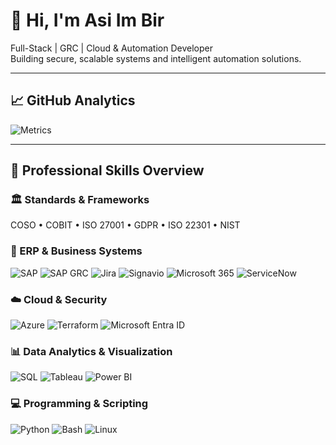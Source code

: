 # 👋 Hi, I'm Asi Im Bir
Full-Stack | GRC | Cloud & Automation Developer  
Building secure, scalable systems and intelligent automation solutions.

---

## 📈 GitHub Analytics
![Metrics](https://github.com/asi-im-bir/asi-im-bir/blob/main/github-metrics.svg)

---

## 🧩 Professional Skills Overview

### 🏛️ Standards & Frameworks
COSO • COBIT • ISO 27001 • GDPR • ISO 22301 • NIST

### 🧠 ERP & Business Systems
![SAP](https://img.shields.io/badge/SAP_S%2F4HANA-0FAAFF?style=for-the-badge&logo=sap&logoColor=white)
![SAP GRC](https://img.shields.io/badge/SAP_GRC-0FAAFF?style=for-the-badge&logo=sap&logoColor=white)
![Jira](https://img.shields.io/badge/Jira-0052CC?style=for-the-badge&logo=jira&logoColor=white)
![Signavio](https://img.shields.io/badge/Signavio-FF69B4?style=for-the-badge)
![Microsoft 365](https://img.shields.io/badge/Microsoft_365-D83B01?style=for-the-badge&logo=microsoftoffice&logoColor=white)
![ServiceNow](https://img.shields.io/badge/ServiceNow-13A564?style=for-the-badge&logo=servicenow&logoColor=white)

### ☁️ Cloud & Security
![Azure](https://img.shields.io/badge/Azure-0078D4?style=for-the-badge&logo=microsoftazure&logoColor=white)
![Terraform](https://img.shields.io/badge/Terraform-7B42BC?style=for-the-badge&logo=terraform&logoColor=white)
![Microsoft Entra ID](https://img.shields.io/badge/Microsoft_Entra_ID-0078D4?style=for-the-badge&logo=microsoft&logoColor=white)

### 📊 Data Analytics & Visualization
![SQL](https://img.shields.io/badge/SQL-316192?style=for-the-badge&logo=postgresql&logoColor=white)
![Tableau](https://img.shields.io/badge/Tableau-E97627?style=for-the-badge&logo=tableau&logoColor=white)
![Power BI](https://img.shields.io/badge/Power_BI-F2C811?style=for-the-badge&logo=powerbi&logoColor=black)

### 💻 Programming & Scripting
![Python](https://img.shields.io/badge/Python-3776AB?style=for-the-badge&logo=python&logoColor=white)
![Bash](https://img.shields.io/badge/Bash-121011?style=for-the-badge&logo=gnu-bash&logoColor=white)
![Linux](https://img.shields.io/badge/Linux-FCC624?style=for-the-badge&logo=linux&logoColor=black)
